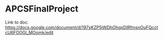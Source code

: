 # APCSFinalProject

Link to doc:
https://docs.google.com/document/d/197xKZP5jWDhOhgxDIRfmsnOuFQcctcU6FOOGl_MOomk/edit

